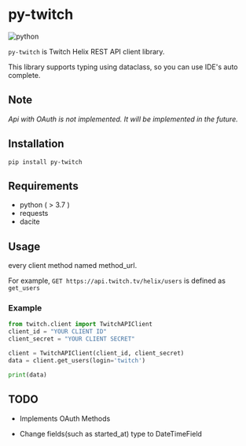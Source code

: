 # py-twitch

![python](https://img.shields.io/badge/python-v3.7-blue)

`py-twitch` is Twitch Helix REST API client library.

This library supports typing using dataclass, so you can use IDE's auto complete.

## Note

*Api with OAuth is not implemented. It will be implemented in the future.*


## Installation



```shell
pip install py-twitch
```

## Requirements


+ python ( > 3.7 )
+ requests
+ dacite

## Usage

every client method named method_url. 

For example, `GET https://api.twitch.tv/helix/users` is defined as `get_users`


### Example
```python
from twitch.client import TwitchAPIClient
client_id = "YOUR CLIENT ID"
client_secret = "YOUR CLIENT SECRET"

client = TwitchAPIClient(client_id, client_secret)
data = client.get_users(login='twitch')

print(data)
```


## TODO

+ Implements OAuth Methods

+ Change fields(such as started_at) type to DateTimeField 

